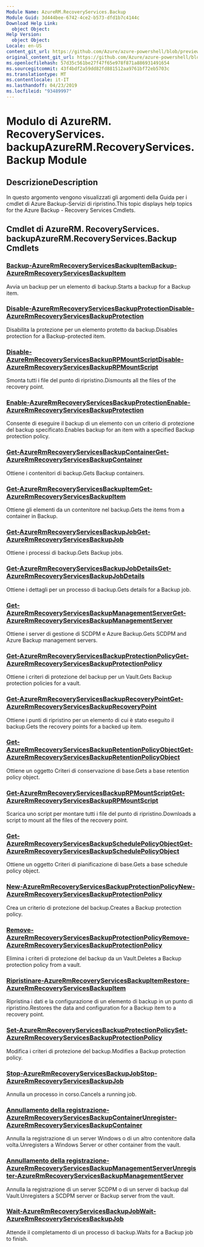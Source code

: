 ```yaml
---
Module Name: AzureRM.RecoveryServices.Backup
Module Guid: 3d444bee-6742-4ce2-b573-dfd1b7c4144c
Download Help Link:
  object Object: 
Help Version:
  object Object: 
Locale: en-US
content_git_url: https://github.com/Azure/azure-powershell/blob/preview/src/ResourceManager/RecoveryServices.Backup/Commands.RecoveryServices.Backup/help/AzureRM.RecoveryServices.Backup.md
original_content_git_url: https://github.com/Azure/azure-powershell/blob/preview/src/ResourceManager/RecoveryServices.Backup/Commands.RecoveryServices.Backup/help/AzureRM.RecoveryServices.Backup.md
ms.openlocfilehash: 57d35c561be27f47f65e978f871a886931491654
ms.sourcegitcommit: 43f4bdf2a59dd82fd881512aa9761bf72eb5703c
ms.translationtype: MT
ms.contentlocale: it-IT
ms.lasthandoff: 04/23/2019
ms.locfileid: "93489997"
---
```

# <span data-ttu-id="2367d-101">Modulo di AzureRM. RecoveryServices. backup</span><span class="sxs-lookup"><span data-stu-id="2367d-101">AzureRM.RecoveryServices.Backup Module</span></span>
## <span data-ttu-id="2367d-102">Descrizione</span><span class="sxs-lookup"><span data-stu-id="2367d-102">Description</span></span>
<span data-ttu-id="2367d-103">In questo argomento vengono visualizzati gli argomenti della Guida per i cmdlet di Azure Backup-Servizi di ripristino.</span><span class="sxs-lookup"><span data-stu-id="2367d-103">This topic displays help topics for the Azure Backup - Recovery Services Cmdlets.</span></span>

## <span data-ttu-id="2367d-104">Cmdlet di AzureRM. RecoveryServices. backup</span><span class="sxs-lookup"><span data-stu-id="2367d-104">AzureRM.RecoveryServices.Backup Cmdlets</span></span>
### [<span data-ttu-id="2367d-105">Backup-AzureRmRecoveryServicesBackupItem</span><span class="sxs-lookup"><span data-stu-id="2367d-105">Backup-AzureRmRecoveryServicesBackupItem</span></span>](Backup-AzureRmRecoveryServicesBackupItem.md)
<span data-ttu-id="2367d-106">Avvia un backup per un elemento di backup.</span><span class="sxs-lookup"><span data-stu-id="2367d-106">Starts a backup for a Backup item.</span></span>

### [<span data-ttu-id="2367d-107">Disable-AzureRmRecoveryServicesBackupProtection</span><span class="sxs-lookup"><span data-stu-id="2367d-107">Disable-AzureRmRecoveryServicesBackupProtection</span></span>](Disable-AzureRmRecoveryServicesBackupProtection.md)
<span data-ttu-id="2367d-108">Disabilita la protezione per un elemento protetto da backup.</span><span class="sxs-lookup"><span data-stu-id="2367d-108">Disables protection for a Backup-protected item.</span></span>

### [<span data-ttu-id="2367d-109">Disable-AzureRmRecoveryServicesBackupRPMountScript</span><span class="sxs-lookup"><span data-stu-id="2367d-109">Disable-AzureRmRecoveryServicesBackupRPMountScript</span></span>](Disable-AzureRmRecoveryServicesBackupRPMountScript.md)
<span data-ttu-id="2367d-110">Smonta tutti i file del punto di ripristino.</span><span class="sxs-lookup"><span data-stu-id="2367d-110">Dismounts all the files of the recovery point.</span></span>

### [<span data-ttu-id="2367d-111">Enable-AzureRmRecoveryServicesBackupProtection</span><span class="sxs-lookup"><span data-stu-id="2367d-111">Enable-AzureRmRecoveryServicesBackupProtection</span></span>](Enable-AzureRmRecoveryServicesBackupProtection.md)
<span data-ttu-id="2367d-112">Consente di eseguire il backup di un elemento con un criterio di protezione del backup specificato.</span><span class="sxs-lookup"><span data-stu-id="2367d-112">Enables backup for an item with a specified Backup protection policy.</span></span>

### [<span data-ttu-id="2367d-113">Get-AzureRmRecoveryServicesBackupContainer</span><span class="sxs-lookup"><span data-stu-id="2367d-113">Get-AzureRmRecoveryServicesBackupContainer</span></span>](Get-AzureRmRecoveryServicesBackupContainer.md)
<span data-ttu-id="2367d-114">Ottiene i contenitori di backup.</span><span class="sxs-lookup"><span data-stu-id="2367d-114">Gets Backup containers.</span></span>

### [<span data-ttu-id="2367d-115">Get-AzureRmRecoveryServicesBackupItem</span><span class="sxs-lookup"><span data-stu-id="2367d-115">Get-AzureRmRecoveryServicesBackupItem</span></span>](Get-AzureRmRecoveryServicesBackupItem.md)
<span data-ttu-id="2367d-116">Ottiene gli elementi da un contenitore nel backup.</span><span class="sxs-lookup"><span data-stu-id="2367d-116">Gets the items from a container in Backup.</span></span>

### [<span data-ttu-id="2367d-117">Get-AzureRmRecoveryServicesBackupJob</span><span class="sxs-lookup"><span data-stu-id="2367d-117">Get-AzureRmRecoveryServicesBackupJob</span></span>](Get-AzureRmRecoveryServicesBackupJob.md)
<span data-ttu-id="2367d-118">Ottiene i processi di backup.</span><span class="sxs-lookup"><span data-stu-id="2367d-118">Gets Backup jobs.</span></span>

### [<span data-ttu-id="2367d-119">Get-AzureRmRecoveryServicesBackupJobDetails</span><span class="sxs-lookup"><span data-stu-id="2367d-119">Get-AzureRmRecoveryServicesBackupJobDetails</span></span>](Get-AzureRmRecoveryServicesBackupJobDetails.md)
<span data-ttu-id="2367d-120">Ottiene i dettagli per un processo di backup.</span><span class="sxs-lookup"><span data-stu-id="2367d-120">Gets details for a Backup job.</span></span>

### [<span data-ttu-id="2367d-121">Get-AzureRmRecoveryServicesBackupManagementServer</span><span class="sxs-lookup"><span data-stu-id="2367d-121">Get-AzureRmRecoveryServicesBackupManagementServer</span></span>](Get-AzureRmRecoveryServicesBackupManagementServer.md)
<span data-ttu-id="2367d-122">Ottiene i server di gestione di SCDPM e Azure Backup.</span><span class="sxs-lookup"><span data-stu-id="2367d-122">Gets SCDPM and Azure Backup management servers.</span></span>

### [<span data-ttu-id="2367d-123">Get-AzureRmRecoveryServicesBackupProtectionPolicy</span><span class="sxs-lookup"><span data-stu-id="2367d-123">Get-AzureRmRecoveryServicesBackupProtectionPolicy</span></span>](Get-AzureRmRecoveryServicesBackupProtectionPolicy.md)
<span data-ttu-id="2367d-124">Ottiene i criteri di protezione del backup per un Vault.</span><span class="sxs-lookup"><span data-stu-id="2367d-124">Gets Backup protection policies for a vault.</span></span>

### [<span data-ttu-id="2367d-125">Get-AzureRmRecoveryServicesBackupRecoveryPoint</span><span class="sxs-lookup"><span data-stu-id="2367d-125">Get-AzureRmRecoveryServicesBackupRecoveryPoint</span></span>](Get-AzureRmRecoveryServicesBackupRecoveryPoint.md)
<span data-ttu-id="2367d-126">Ottiene i punti di ripristino per un elemento di cui è stato eseguito il backup.</span><span class="sxs-lookup"><span data-stu-id="2367d-126">Gets the recovery points for a backed up item.</span></span>

### [<span data-ttu-id="2367d-127">Get-AzureRmRecoveryServicesBackupRetentionPolicyObject</span><span class="sxs-lookup"><span data-stu-id="2367d-127">Get-AzureRmRecoveryServicesBackupRetentionPolicyObject</span></span>](Get-AzureRmRecoveryServicesBackupRetentionPolicyObject.md)
<span data-ttu-id="2367d-128">Ottiene un oggetto Criteri di conservazione di base.</span><span class="sxs-lookup"><span data-stu-id="2367d-128">Gets a base retention policy object.</span></span>

### [<span data-ttu-id="2367d-129">Get-AzureRmRecoveryServicesBackupRPMountScript</span><span class="sxs-lookup"><span data-stu-id="2367d-129">Get-AzureRmRecoveryServicesBackupRPMountScript</span></span>](Get-AzureRmRecoveryServicesBackupRPMountScript.md)
<span data-ttu-id="2367d-130">Scarica uno script per montare tutti i file del punto di ripristino.</span><span class="sxs-lookup"><span data-stu-id="2367d-130">Downloads a script to mount all the files of the recovery point.</span></span>

### [<span data-ttu-id="2367d-131">Get-AzureRmRecoveryServicesBackupSchedulePolicyObject</span><span class="sxs-lookup"><span data-stu-id="2367d-131">Get-AzureRmRecoveryServicesBackupSchedulePolicyObject</span></span>](Get-AzureRmRecoveryServicesBackupSchedulePolicyObject.md)
<span data-ttu-id="2367d-132">Ottiene un oggetto Criteri di pianificazione di base.</span><span class="sxs-lookup"><span data-stu-id="2367d-132">Gets a base schedule policy object.</span></span>

### [<span data-ttu-id="2367d-133">New-AzureRmRecoveryServicesBackupProtectionPolicy</span><span class="sxs-lookup"><span data-stu-id="2367d-133">New-AzureRmRecoveryServicesBackupProtectionPolicy</span></span>](New-AzureRmRecoveryServicesBackupProtectionPolicy.md)
<span data-ttu-id="2367d-134">Crea un criterio di protezione del backup.</span><span class="sxs-lookup"><span data-stu-id="2367d-134">Creates a Backup protection policy.</span></span>

### [<span data-ttu-id="2367d-135">Remove-AzureRmRecoveryServicesBackupProtectionPolicy</span><span class="sxs-lookup"><span data-stu-id="2367d-135">Remove-AzureRmRecoveryServicesBackupProtectionPolicy</span></span>](Remove-AzureRmRecoveryServicesBackupProtectionPolicy.md)
<span data-ttu-id="2367d-136">Elimina i criteri di protezione del backup da un Vault.</span><span class="sxs-lookup"><span data-stu-id="2367d-136">Deletes a Backup protection policy from a vault.</span></span>

### [<span data-ttu-id="2367d-137">Ripristinare-AzureRmRecoveryServicesBackupItem</span><span class="sxs-lookup"><span data-stu-id="2367d-137">Restore-AzureRmRecoveryServicesBackupItem</span></span>](Restore-AzureRmRecoveryServicesBackupItem.md)
<span data-ttu-id="2367d-138">Ripristina i dati e la configurazione di un elemento di backup in un punto di ripristino.</span><span class="sxs-lookup"><span data-stu-id="2367d-138">Restores the data and configuration for a Backup item to a recovery point.</span></span>

### [<span data-ttu-id="2367d-139">Set-AzureRmRecoveryServicesBackupProtectionPolicy</span><span class="sxs-lookup"><span data-stu-id="2367d-139">Set-AzureRmRecoveryServicesBackupProtectionPolicy</span></span>](Set-AzureRmRecoveryServicesBackupProtectionPolicy.md)
<span data-ttu-id="2367d-140">Modifica i criteri di protezione del backup.</span><span class="sxs-lookup"><span data-stu-id="2367d-140">Modifies a Backup protection policy.</span></span>

### [<span data-ttu-id="2367d-141">Stop-AzureRmRecoveryServicesBackupJob</span><span class="sxs-lookup"><span data-stu-id="2367d-141">Stop-AzureRmRecoveryServicesBackupJob</span></span>](Stop-AzureRmRecoveryServicesBackupJob.md)
<span data-ttu-id="2367d-142">Annulla un processo in corso.</span><span class="sxs-lookup"><span data-stu-id="2367d-142">Cancels a running job.</span></span>

### [<span data-ttu-id="2367d-143">Annullamento della registrazione-AzureRmRecoveryServicesBackupContainer</span><span class="sxs-lookup"><span data-stu-id="2367d-143">Unregister-AzureRmRecoveryServicesBackupContainer</span></span>](Unregister-AzureRmRecoveryServicesBackupContainer.md)
<span data-ttu-id="2367d-144">Annulla la registrazione di un server Windows o di un altro contenitore dalla volta.</span><span class="sxs-lookup"><span data-stu-id="2367d-144">Unregisters a Windows Server or other container from the vault.</span></span>

### [<span data-ttu-id="2367d-145">Annullamento della registrazione-AzureRmRecoveryServicesBackupManagementServer</span><span class="sxs-lookup"><span data-stu-id="2367d-145">Unregister-AzureRmRecoveryServicesBackupManagementServer</span></span>](Unregister-AzureRmRecoveryServicesBackupManagementServer.md)
<span data-ttu-id="2367d-146">Annulla la registrazione di un server SCDPM o di un server di backup dal Vault.</span><span class="sxs-lookup"><span data-stu-id="2367d-146">Unregisters a SCDPM server or Backup server from the vault.</span></span>

### [<span data-ttu-id="2367d-147">Wait-AzureRmRecoveryServicesBackupJob</span><span class="sxs-lookup"><span data-stu-id="2367d-147">Wait-AzureRmRecoveryServicesBackupJob</span></span>](Wait-AzureRmRecoveryServicesBackupJob.md)
<span data-ttu-id="2367d-148">Attende il completamento di un processo di backup.</span><span class="sxs-lookup"><span data-stu-id="2367d-148">Waits for a Backup job to finish.</span></span>

